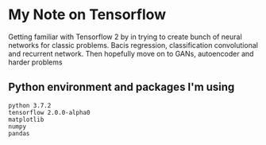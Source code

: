 # My Note on Tensorflow

Getting familiar with Tensorflow 2 by in trying to create 
bunch of neural networks for classic problems. Bacis regression, classification
convolutional and recurrent network. Then hopefully move on to GANs, autoencoder
and harder problems

## Python environment and packages  I'm using

```
python 3.7.2
tensorflow 2.0.0-alpha0 
matplotlib
numpy
pandas
```